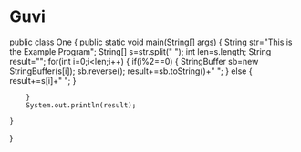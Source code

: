 # Guvi
public class One {
	public static void main(String[] args) {
		String str="This is the Example Program";
		String[] s=str.split(" ");
		int len=s.length;
		String result="";
		for(int i=0;i<len;i++) {
			if(i%2==0) {
				StringBuffer sb=new StringBuffer(s[i]);
				sb.reverse();
				result+=sb.toString()+" ";
			}
			else {
				result+=s[i]+" ";
			}
			
		}
		System.out.println(result);

	}
}
